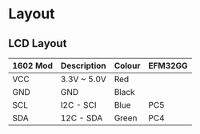 # Layout

## LCD Layout

| 1602 Mod | Description | Colour | EFM32GG |
| -------- | ----------- | ------ | ------- |
| VCC      | 3.3V ~ 5.0V | Red    |         |
| GND      | GND         | Black  |         |
| SCL      | I2C - SCI   | Blue   | PC5     |
| SDA      | 12C - SDA   | Green  | PC4     |
